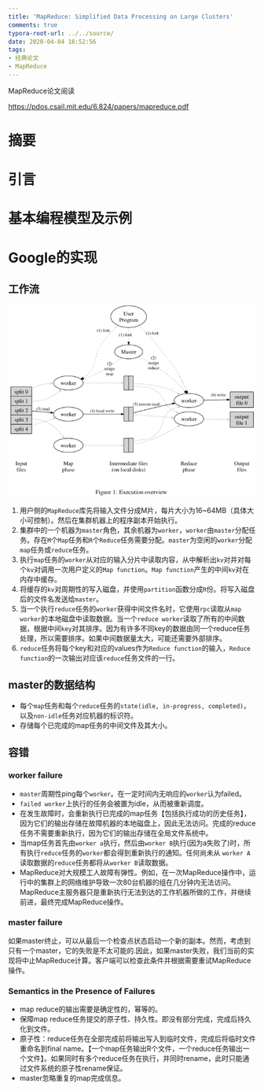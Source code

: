 ```yaml
---
title: 'MapReduce: Simplified Data Processing on Large Clusters'
comments: true
typora-root-url: ../../source/
date: 2020-04-04 16:52:56
tags:
- 经典论文
- MapReduce
---
```


MapReduce论文阅读

https://pdos.csail.mit.edu/6.824/papers/mapreduce.pdf

<!--more-->

# 摘要

# 引言

# 基本编程模型及示例

# Google的实现

## 工作流

![MapReduce workflow](/imgs/image-20200404200106604.png)

1. 用户侧的`MapReduce`库先将输入文件分成M片，每片大小为16~64MB（具体大小可控制）。然后在集群机器上的程序副本开始执行。
2. 集群中的一个机器为`master`角色，其余机器为`worker`，`worker`由`master`分配任务。存在`M`个`Map`任务和`R`个`Reduce`任务需要分配。`master`为空闲的`worker`分配`map`任务或`reduce`任务。
3. 执行`map`任务的`worker`从对应的输入分片中读取内容，从中解析出`kv`对并对每个`kv`对调用一次用户定义的`Map function`。`Map function`产生的中间`kv`对在内存中缓存。
4. 将缓存的`kv`对周期性的写入磁盘，并使用`partition`函数分成`R`份。将写入磁盘后的文件名发送给`master`。
5. 当一个执行`reduce`任务的`worker`获得中间文件名时，它使用`rpc`读取从`map worker`的本地磁盘中读取数据。当一个`reduce worker`读取了所有的中间数据，根据中间`key`对其排序。因为有许多不同key的数据由同一个reduce任务处理，所以需要排序。如果中间数据量太大，可能还需要外部排序。
6. `reduce`任务将每个key和对应的values作为`Reduce function`的输入，`Reduce function`的一次输出对应该`reduce`任务文件的一行。

## master的数据结构

- 每个`map`任务和每个`reduce`任务的`state(idle, in-progress, completed)`，以及`non-idle`任务对应机器的标识符。
- 存储每个已完成的map任务的中间文件及其大小。

## 容错

### worker failure

- `master`周期性ping每个`worker`。在一定时间内无响应的`worker`认为failed。
- `failed worker`上执行的任务会被置为idle，从而被重新调度。
- 在发生故障时，会重新执行已完成的map任务【包括执行成功的历史任务】，因为它们的输出存储在故障机器的本地磁盘上，因此无法访问。完成的reduce任务不需要重新执行，因为它们的输出存储在全局文件系统中。
- 当map任务首先由`worker a`执行，然后由`worker B`执行(因为a失败了)时，所有执行`reduce`任务的`worker`都会得到重新执行的通知。任何尚未从 `worker A`读取数据的`reduce`任务都将从`worker B`读取数据。
- MapReduce对大规模工人故障有弹性。例如，在一次MapReduce操作中，运行中的集群上的网络维护导致一次80台机器的组在几分钟内无法访问。MapReduce主服务器只是重新执行无法到达的工作机器所做的工作，并继续前进，最终完成MapReduce操作。

### master failure

如果master终止，可以从最后一个检查点状态启动一个新的副本。然而，考虑到只有一个master，它的失败是不太可能的.因此，如果master失败，我们当前的实现将中止MapReduce计算。客户端可以检查此条件并根据需要重试MapReduce操作。

### Semantics in the Presence of Failures

- map reduce的输出需要是确定性的，幂等的。
- 保障map reduce任务提交的原子性、持久性。即没有部分完成，完成后持久化到文件。
- 原子性：reduce任务在全部完成前将输出写入到临时文件，完成后将临时文件重命名到final name。【一个map任务输出R个文件，一个reduce任务输出一个文件】。如果同时有多个reduce任务在执行，并同时rename，此时只能通过文件系统的原子性rename保证。
- master忽略重复的map完成信息。